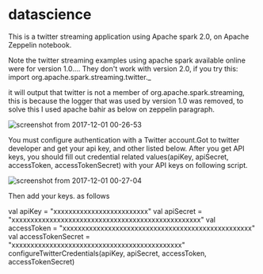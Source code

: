 # datascience
This is a twitter streaming application using Apache spark 2.0, on Apache Zeppelin notebook.

Note the twitter streaming examples using apache spark available online were for version 1.0.... They don't work with version 2.0,  if you try  this:
import org.apache.spark.streaming.twitter._

it will output that twitter is not a member of org.apache.spark.streaming, this is because the logger that was used by version 1.0 was removed, to solve this I used apache bahir as below on zeppelin paragraph.

![screenshot from 2017-12-01 00-26-53](https://user-images.githubusercontent.com/3243281/33605032-1bfd96a0-d9c9-11e7-96a1-8c2b56a5ab3c.png)




You must configure authentication with a Twitter account.Got to twitter developer and get your api key, and other listed below. After you get API keys, you should fill out credential related values(apiKey, apiSecret, accessToken, accessTokenSecret) with your API keys on following script.

![screenshot from 2017-12-01 00-27-04](https://user-images.githubusercontent.com/3243281/33605252-f4edc2b4-d9c9-11e7-817c-4d973c27cc6c.png)

Then add your keys. as follows

val apiKey = "xxxxxxxxxxxxxxxxxxxxxxxxx"
val apiSecret = "xxxxxxxxxxxxxxxxxxxxxxxxxxxxxxxxxxxxxxxxxxxxxxxxxx"
val accessToken = "xxxxxxxxxxxxxxxxxxxxxxxxxxxxxxxxxxxxxxxxxxxxxxxxxx"
val accessTokenSecret = "xxxxxxxxxxxxxxxxxxxxxxxxxxxxxxxxxxxxxxxxxxxxx"
configureTwitterCredentials(apiKey, apiSecret, accessToken, accessTokenSecret)

